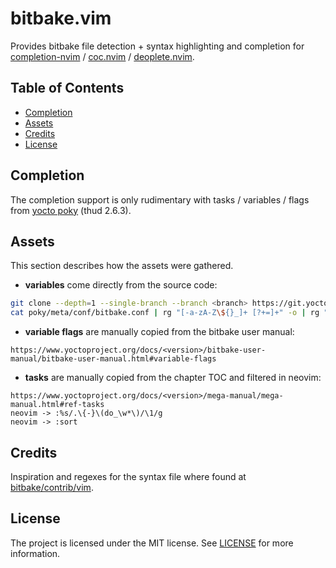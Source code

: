 # bitbake.vim

Provides bitbake file detection + syntax highlighting and completion for
[completion-nvim][] / [coc.nvim][] / [deoplete.nvim][].

## Table of Contents

* [Completion](#completion)
* [Assets](#assets)
* [Credits](#credits)
* [License](#license)

## Completion

The completion support is only rudimentary with tasks / variables / flags from
[yocto poky][] (thud 2.6.3).

## Assets

This section describes how the assets were gathered.

- **variables** come directly from the source code:

```sh
git clone --depth=1 --single-branch --branch <branch> https://git.yoctoproject.org/git/poky
cat poky/meta/conf/bitbake.conf | rg "[-a-zA-Z\${}_]+ [?+=]+" -o | rg "[-a-zA-Z\${}_]+" -o > variable_bitbake
```

- **variable flags** are manually copied from the bitbake user manual:

```
https://www.yoctoproject.org/docs/<version>/bitbake-user-manual/bitbake-user-manual.html#variable-flags
```

- **tasks** are manually copied from the chapter TOC and filtered in neovim:

```
https://www.yoctoproject.org/docs/<version>/mega-manual/mega-manual.html#ref-tasks
neovim -> :%s/.\{-}\(do_\w*\)/\1/g
neovim -> :sort
```

## Credits

Inspiration and regexes for the syntax file where found at
[bitbake/contrib/vim][].

## License

The project is licensed under the MIT license. See [LICENSE](LICENSE) for more
information.

[coc.nvim]: https://github.com/neoclide/coc.nvim
[deoplete.nvim]: https://github.com/Shougo/deoplete.nvim
[completion-nvim]: https://github.com/nvim-lua/completion-nvim
[yocto poky]: https://git.yoctoproject.org/cgit.cgi/poky/
[bitbake/contrib/vim]: https://github.com/openembedded/bitbake/tree/master/contrib/vim
